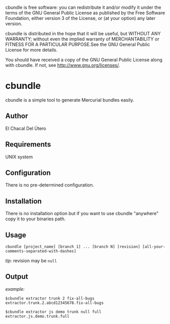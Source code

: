 cbundle is free software: you can redistribute it and/or modify
it under the terms of the GNU General Public License as published by
the Free Software Foundation, either version 3 of the License, or
(at your option) any later version.

cbundle is distributed in the hope that it will be useful,
but WITHOUT ANY WARRANTY; without even the implied warranty of
MERCHANTABILITY or FITNESS FOR A PARTICULAR PURPOSE.See the
GNU General Public License for more details.

You should have received a copy of the GNU General Public License
along with cbundle. If not, see <http://www.gnu.org/licenses/>.


cbundle
============================
cbundle is a simple tool to generate Mercurial bundles easily.

Author
----------------------------
El Chacal Del Útero

Requirements
----------------------------
UNIX system

Configuration
----------------------------
There is no pre-determined configuration.

Installation
----------------------------
There is no installation option but if you want to use cbundle "anywhere" copy it to your binaries path.

Usage
----------------------------
`cbundle [project_name] [branch 1] ... [branch N] [revision] [all-your-comments-separated-with-dashes]`

_tip:_ revision may be `null`

Output
----------------------------
_example:_

    $cbundle extractor trunk 2 fix-all-bugs
    extractor.trunk.2.abcd12345678.fix-all-bugs

    $cbundle extractor js demo trunk null full
    extractor.js.demo.trunk.full
